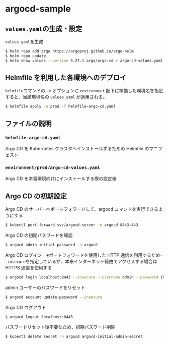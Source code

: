 # argocd-sample

## `values.yaml`の生成・設定

`values.yaml`を生成

```bash
$ helm repo add argo https://argoproj.github.io/argo-helm
$ helm repo update
$ helm show values --version 5.27.1 argo/argo-cd > argo-cd-values.yaml
```

## Helmfile を利用した各環境へのデプロイ

`helmfile`コマンドの `-e` オプションに `environment` 配下に準備した環境名を指定すると、当該環境名の `values.yaml` が適用される。

```bash
$ helmfile apply -e prod -f helmfile-argo-cd.yaml
```

## ファイルの説明

### `helmfile-argo-cd.yaml`

Argo CD を Kubernetes クラスタへインストールするための Helmfile のマニフェスト

### `environment/prod/argo-cd-values.yaml`

Argo CD を本番環境向けにインストールする際の設定値

## Argo CD の初期設定

Argo CD のサーバーへポートフォワードして、argocd コマンドを実行できるようにする

```bash
$ kubectl port-forward svc/argocd-server -n argocd 8443:443
```

Argo CD の初期パスワードを確認

```bash
$ argocd admin initial-password -n argocd
```

Argo CD ログイン　※ポートフォワードを使用した HTTP 通信を利用するため`--insecure`を指定しているが、本来インターネット経由でアクセスする場合は HTTPS 通信を使用する

```bash
$ argocd login localhost:8443 --insecure --username admin --password {表示されたパスワード}
```

admin ユーザーのパスワードをリセット

```bash
$ argocd account update-password --insecure
```

Argo CD ログアウト

```bash
$ argocd logout localhost:8443
```

パスワードリセット後不要なため、初期パスワード削除

```bash
$ kubectl delete secret -n argocd argocd-initial-admin-secret
```

